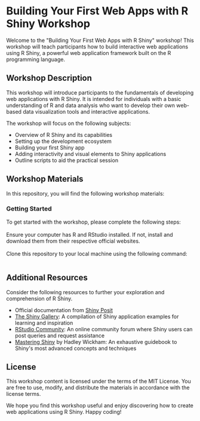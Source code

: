 # Building Your First Web Apps with R Shiny Workshop

Welcome to the "Building Your First Web Apps with R Shiny" workshop! This workshop will teach participants how to build interactive web applications using R Shiny, a powerful web application framework built on the R programming language.

## Workshop Description

This workshop will introduce participants to the fundamentals of developing web applications with R Shiny. It is intended for individuals with a basic understanding of R and data analysis who want to develop their own web-based data visualization tools and interactive applications.

The workshop will focus on the following subjects:

- Overview of R Shiny and its capabilities
- Setting up the development ecosystem
- Building your first Shiny app
- Adding interactivity and visual elements to Shiny applications
- Outline scripts to aid the practical session

## **Workshop Materials**

In this repository, you will find the following workshop materials:

### Getting Started

To get started with the workshop, please complete the following steps:\
\
Ensure your computer has R and RStudio installed. If not, install and download them from their respective official websites.\
\
Clone this repository to your local machine using the following command:

```{bash}

```

## Additional Resources

Consider the following resources to further your exploration and comprehension of R Shiny.

-   Official documentation from [Shiny Posit](https://shiny.posit.co/)
-   [The Shiny Gallery](https://shiny.posit.co/r/gallery/): A compilation of Shiny application examples for learning and inspiration
-   [RStudio Community](https://community.rstudio.com/c/shiny/8): An online community forum where Shiny users can post queries and request assistance
-   [Mastering Shiny](https://mastering-shiny.org/) by Hadley Wickham: An exhaustive guidebook to Shiny's most advanced concepts and techniques

## License

This workshop content is licensed under the terms of the MIT License. You are free to use, modify, and distribute the materials in accordance with the license terms.

We hope you find this workshop useful and enjoy discovering how to create web applications using R Shiny. Happy coding!
